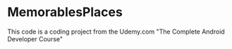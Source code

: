 # MemorablesPlaces
This code is a coding project from the Udemy.com "The Complete Android Developer Course"
